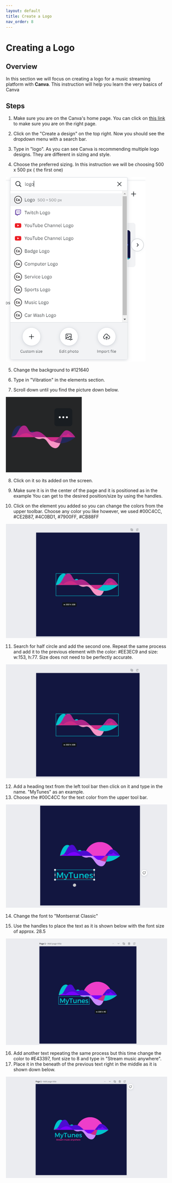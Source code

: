 ```yaml
---
layout: default
title: Create a Logo
nav_order: 8
---
```


# Creating a Logo 

## Overview

In this section we will focus on creating a logo for a music streaming platform with **Canva**. This instruction will help you learn the very basics of Canva

## Steps

1. Make sure you are on the Canva's home page. 
 You can click on [this link](https://www.canva.com/) to make sure you are on the right page.
 
2. Click on the "Create a design" on the top right.
Now you should see the dropdown menu with a search bar.

3. Type in "logo".
As you can see Canva is recommending multiple logo designs. They are different in sizing and style.

4. Choose the preferred sizing. In this instruction we will be choosing 500 x 500 px ( the first one)

![LogoSearch](https://github.com/yoyochen68/Ryan-Yoyo/blob/gh-pages/assets/images/Logo/logoSearch.png?raw=true)

5. Change the background to #121640

6. Type in "Vibration" in the elements section.

7. Scroll down until you find the picture down below.

![findVibration](https://github.com/yoyochen68/Ryan-Yoyo/blob/gh-pages/assets/images/Logo/findVibration.png?raw=true)

8. Click on it so its added on the screen.

9. Make sure it is in the center of the page and it is positioned as in the example
You can get to the desired position/size by using the handles.

10. Click on the element you added so you can change the colors from the upper toolbar.
Choose any color you like however, we used #00C4CC, #CE2B87, #4C0BD1, #7900FF, #CB88FF

![Vibration](https://github.com/yoyochen68/Ryan-Yoyo/blob/gh-pages/assets/images/Logo/Vibration.png?raw=true)

11. Search for half circle and add the second one.
Repeat the same process and add it to the previous element with the color: #EE3EC9 and size: w:153, h:77.
Size does not need to be perfectly accurate.

![Vibration](https://github.com/yoyochen68/Ryan-Yoyo/blob/gh-pages/assets/images/Logo/Vibration.png?raw=true)

12. Add a heading text from the left tool bar then click on it and type in the name. "MyTunes" as an example.
13. Choose the #00C4CC for the text color from the upper tool bar.

![AddColorName](https://github.com/yoyochen68/Ryan-Yoyo/blob/gh-pages/assets/images/Logo/AddColorName.png?raw=true)

14. Change the font to "Montserrat Classic"

15. Use the handles to place the text as it is shown below with the font size of approx. 28.5

![putNameinPos](https://github.com/yoyochen68/Ryan-Yoyo/blob/gh-pages/assets/images/Logo/putNameinPos.png?raw=true)

16. Add another text repeating the same process but this time change the color to #E43397, font size to 8 and type in "Stream music anywhere".
17. Place it in the beneath of the previous text right in the middle as it is shown down below.

![final](https://github.com/yoyochen68/Ryan-Yoyo/blob/gh-pages/assets/images/Logo/final.png?raw=true)


